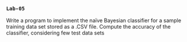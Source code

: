 ### `Lab-05`

Write a program to implement the naïve Bayesian classifier for a sample training data set stored as a .CSV file. Compute the accuracy of the classifier, considering few test data sets
